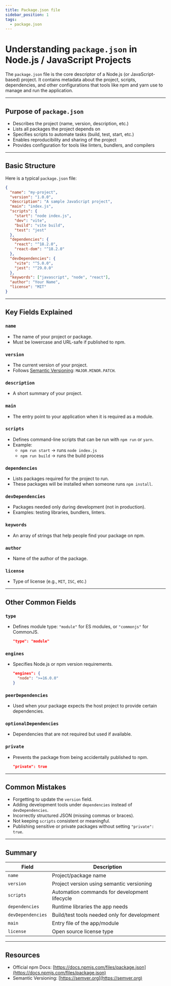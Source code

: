 ```yaml
---
title: Package.json file
sidebar_position: 1
tags:
  - package.json
---
```


# Understanding `package.json` in Node.js / JavaScript Projects

The `package.json` file is the core descriptor of a Node.js (or JavaScript-based) project. It contains metadata about the project, scripts, dependencies, and other configurations that tools like npm and yarn use to manage and run the application.

---

## Purpose of `package.json`

- Describes the project (name, version, description, etc.)
- Lists all packages the project depends on
- Specifies scripts to automate tasks (build, test, start, etc.)
- Enables reproducibility and sharing of the project
- Provides configuration for tools like linters, bundlers, and compilers

---

## Basic Structure

Here is a typical `package.json` file:

```json
{
  "name": "my-project",
  "version": "1.0.0",
  "description": "A sample JavaScript project",
  "main": "index.js",
  "scripts": {
    "start": "node index.js",
    "dev": "vite",
    "build": "vite build",
    "test": "jest"
  },
  "dependencies": {
    "react": "^18.2.0",
    "react-dom": "^18.2.0"
  },
  "devDependencies": {
    "vite": "^5.0.0",
    "jest": "^29.0.0"
  },
  "keywords": ["javascript", "node", "react"],
  "author": "Your Name",
  "license": "MIT"
}
```

---

## Key Fields Explained

### `name`
- The name of your project or package.
- Must be lowercase and URL-safe if published to npm.

### `version`
- The current version of your project.
- Follows [Semantic Versioning](https://semver.org/): `MAJOR.MINOR.PATCH`.

### `description`
- A short summary of your project.

### `main`
- The entry point to your application when it is required as a module.

### `scripts`
- Defines command-line scripts that can be run with `npm run` or `yarn`.
- Example:
  - `npm run start` → runs `node index.js`
  - `npm run build` → runs the build process

### `dependencies`
- Lists packages required for the project to run.
- These packages will be installed when someone runs `npm install`.

### `devDependencies`
- Packages needed only during development (not in production).
- Examples: testing libraries, bundlers, linters.

### `keywords`
- An array of strings that help people find your package on npm.

### `author`
- Name of the author of the package.

### `license`
- Type of license (e.g., `MIT`, `ISC`, etc.)

---

## Other Common Fields

### `type`
- Defines module type: `"module"` for ES modules, or `"commonjs"` for CommonJS.
  ```json
  "type": "module"
  ```

### `engines`
- Specifies Node.js or npm version requirements.
  ```json
  "engines": {
    "node": ">=16.0.0"
  }
  ```

### `peerDependencies`
- Used when your package expects the host project to provide certain dependencies.

### `optionalDependencies`
- Dependencies that are not required but used if available.

### `private`
- Prevents the package from being accidentally published to npm.
  ```json
  "private": true
  ```

---

## Common Mistakes

- Forgetting to update the `version` field.
- Adding development tools under `dependencies` instead of `devDependencies`.
- Incorrectly structured JSON (missing commas or braces).
- Not keeping `scripts` consistent or meaningful.
- Publishing sensitive or private packages without setting `"private": true`.

---

## Summary

| Field             | Description                                      |
|------------------|--------------------------------------------------|
| `name`            | Project/package name                            |
| `version`         | Project version using semantic versioning       |
| `scripts`         | Automation commands for development lifecycle   |
| `dependencies`    | Runtime libraries the app needs                 |
| `devDependencies` | Build/test tools needed only for development    |
| `main`            | Entry file of the app/module                    |
| `license`         | Open source license type                        |

---

## Resources

- Official npm Docs: [https://docs.npmjs.com/files/package.json](https://docs.npmjs.com/files/package.json)
- Semantic Versioning: [https://semver.org](https://semver.org)
